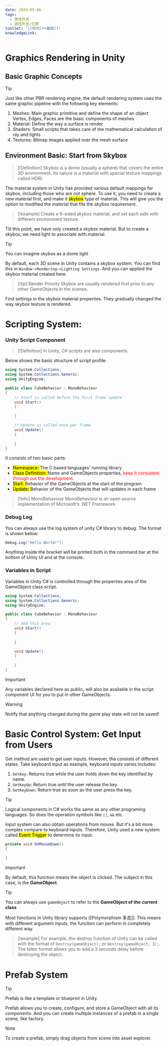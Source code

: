```yaml
---
date: 2024-05-06
tags:
  - 游戏开发
  - 游戏开发/引擎
toolSet: "[[现代C++基础]]"
knowledgeLink:
---
```

# Graphics Rendering in Unity
## Basic Graphic Concepts

> [!tip]
> Just like other PBR rendering engine, the default rendering system uses the same graphic pipeline with the following key elements:

1. Meshes: Main graphic primitive and define the shape of an object
		Vertex, Edges, Faces are the basic components of meshes
2. Material: Define the way a surface is render
3. Shaders: Small scripts that takes care of the mathematical calculation of ray and lights
4. Textures: Bitmap images applied over the mesh surface

## Environment Basic: Start from Skybox

> [!Definition]
> Skybox is a dome (usually a sphere) that covers the entire 3D environment. Its nature is a material with special texture mappings called HDRI. 

The material system in Unity has provided various default mappings for skybox, including those who are not sphere. To use it, you need to create a new material first, and make it <mark class="hltr-purple">skybox</mark> type of material. This will give you the option to modified the material that fits the skybox requirement. 

> [!example] 
> Create a 6-sided skybox material, and set each side with different environment texture.

Till this point, we have only created a skybox material. But to create a skybox, we need light to associate with material. 

> [!tip]
> You can imagine skybox as a dome light

By default, each 3D scene in Unity contains a skybox system. You can find this in `Window->Rendering->Lighting Settings`. And you can applied the skybox material created here. 

> [!tip] Render Priority
> Skybox are usually rendered first prior to any other GameObjects in the scenes.  

Find settings in the skybox material properties. They gradually changed the way skybox texture is rendered.

# Scripting System: 

### Unity Script Component

> [!Definition]
> In Unity, C# scripts are also components.

Below shows the basic structure of script profile:

```csharp
using System.Collections;
using System.Collections.Generic;
using UnityEngine;

public class CubeBehavior : MonoBehaviour
{
    // Start is called before the first frame update
    void Start()
    {
        
    }

    // Update is called once per frame
    void Update()
    {
        
    }
}
```

It consists of two basic parts: 
- <mark class="hltr-orange">Namespace: </mark> The C based languages' running library
- <mark class="hltr-yellow">Class Definition: </mark> Name and GameObjects properties, <font color="#ff0000">keep it consistent through out the development</font>.
- <mark class="hltr-green">Start: </mark> Behavior of the GameObjects at the start of the program
- <mark class="hltr-cyan">Update: </mark> Behavior of the GameObjects that will updates in each frame

> [!info] MonoBehaviour
> MonoBehaviour is an open source implementation of Microsoft's .NET Framework

### Debug Log
You can always use the log system of unity C# library to debug. The format is shown below: 

```csharp
Debug.Log("Hello World!");
```

Anything inside the bracket will be printed both in the command bar at the bottom of Unity UI and at the console. 
### Variables in Script
Variables in Unity C# is controlled through the properties area of the GameObject class script. 

```csharp
using System.Collections;
using System.Collections.Generic;
using UnityEngine;

public class CubeBehavior : MonoBehaviour
{
	// AKA this area
    void Start()
    {
        
    }

    void Update()
    {
        
    }
}
```

> [!important]
> Any variables declared here as public, will also be available in the script component UI for you to put in other GameObjects. 

> [!warning]
> Notify that anything changed during the game play state will not be saved!

# Basic Control System: Get Input from Users

Get method are used to get user inputs. However, the consists of different states. Take keyboard input as example, keyboard inputs varies includes:
1. `GetKey`: Returns true while the user holds down the key identified by name.
2. `GetKeyUp`: Return true until the user release the key.
3. `GetKeyDown`: Return true as soon as the user press the key.

> [!tip]
> Logical components in C# works the same as any other programing languages. So does the operation symbols like `||`, `&&` etc.

Input system can also obtain operations from mouse. But it's a bit more complex compare to keyboard inputs. Therefore, Unity used a new system called <mark class="hltr-cyan">Event Trigger</mark> to determine its input.

```csharp
private void OnMouseDown()
{
	
}
```

> [!important]
> By default, this function means the object is clicked. The subject in this case, is the **GameObject**.

> [!tip]
> You can always use `gameObject` to refer to the **GameObject of the current class**

Most functions in Unity library supports [[Polymorphism 多态]]. This means with different argument inputs, the function can perform in completely different way. 

> [!example]
> For example, the destroy function of Unity can be called with the format of `Destroy(gameObject);` or `Destroy(gameObject, 3);`. The latter format allows you to add a 3 seconds delay before destroying the object.

# Prefab System

> [!tip]
> Prefab is like a template or blueprint in Unity.

Prefab allows you to create, configure, and store a GameObject with all its components. And you can create multiple instances of a prefab in a single scene, like factory.

> [!NOTE]
> To create a prefab, simply drag objects from scene into asset explorer.